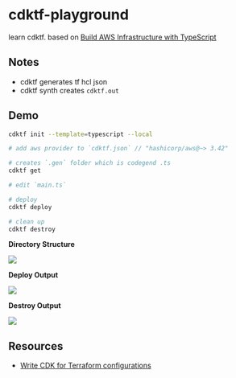 # cdktf-playground

learn cdktf.  based on [Build AWS Infrastructure with TypeScript](https://learn.hashicorp.com/tutorials/terraform/cdktf-build)

## Notes

* cdktf generates tf hcl json
* cdktf synth creates `cdktf.out`

## Demo

```sh
cdktf init --template=typescript --local

# add aws provider to `cdktf.json` // "hashicorp/aws@~> 3.42"

# creates `.gen` folder which is codegend .ts
cdktf get

# edit `main.ts`

# deploy
cdktf deploy

# clean up
cdktf destroy
```

**Directory Structure**

![](https://www.evernote.com/l/AAGimu-wZYVBPoSWHzvmMRQVCtMkRE0DLMEB/image.png)

**Deploy Output**

![](https://www.evernote.com/l/AAEg6JEtPxJIo67G-wcFzSwLsaBDhB0XJY0B/image.png)

**Destroy Output**

![](https://www.evernote.com/l/AAEyX839eA1MEKGxcifO5JRrYcMGv_ibG58B/image.png)

## Resources

* [Write CDK for Terraform configurations](https://learn.hashicorp.com/collections/terraform/cdktf)
